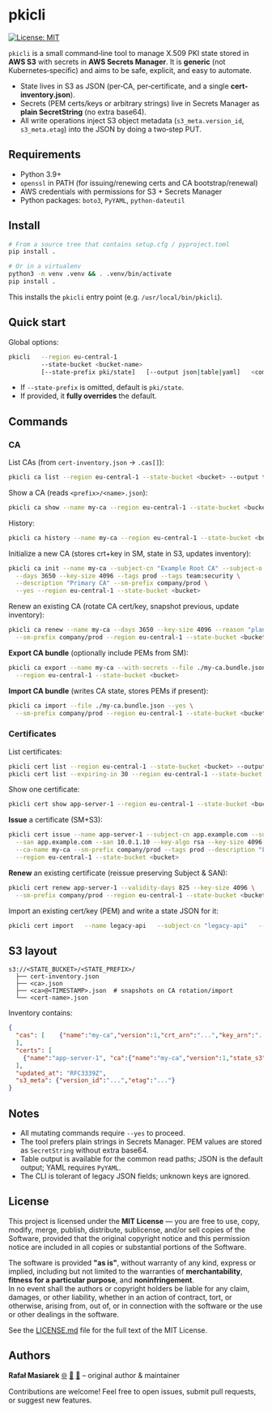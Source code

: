 # pkicli

[![License: MIT](https://img.shields.io/badge/License-MIT-yellow.svg)](LICENSE.md)

`pkicli` is a small command‑line tool to manage X.509 PKI state stored in **AWS S3** with secrets in **AWS Secrets Manager**.
It is **generic** (not Kubernetes‑specific) and aims to be safe, explicit, and easy to automate.

- State lives in S3 as JSON (per‑CA, per‑certificate, and a single **cert-inventory.json**).
- Secrets (PEM certs/keys or arbitrary strings) live in Secrets Manager as **plain SecretString** (no extra base64).
- All write operations inject S3 object metadata (`s3_meta.version_id`, `s3_meta.etag`) into the JSON by doing a two‑step PUT.

## Requirements

- Python 3.9+
- `openssl` in PATH (for issuing/renewing certs and CA bootstrap/renewal)
- AWS credentials with permissions for S3 + Secrets Manager
- Python packages: `boto3`, `PyYAML`, `python-dateutil`

## Install

```bash
# From a source tree that contains setup.cfg / pyproject.toml
pip install .

# Or in a virtualenv
python3 -m venv .venv && . .venv/bin/activate
pip install .
```

This installs the `pkicli` entry point (e.g. `/usr/local/bin/pkicli`).

## Quick start

Global options:

```bash
pkicli   --region eu-central-1   
         --state-bucket <bucket-name>   
         [--state-prefix pki/state]   [--output json|table|yaml]   <command> ...
```

- If `--state-prefix` is omitted, default is `pki/state`.
- If provided, it **fully overrides** the default.

## Commands

### CA

List CAs (from `cert-inventory.json` → `.cas[]`):
```bash
pkicli ca list --region eu-central-1 --state-bucket <bucket> --output table
```

Show a CA (reads `<prefix>/<name>.json`):
```bash
pkicli ca show --name my-ca --region eu-central-1 --state-bucket <bucket> --output table
```

History:
```bash
pkicli ca history --name my-ca --region eu-central-1 --state-bucket <bucket> --output table
```

Initialize a new CA (stores crt+key in SM, state in S3, updates inventory):
```bash
pkicli ca init --name my-ca --subject-cn "Example Root CA" --subject-o "Example Org" \
  --days 3650 --key-size 4096 --tags prod --tags team:security \
  --description "Primary CA" --sm-prefix company/prod \
  --yes --region eu-central-1 --state-bucket <bucket>
```

Renew an existing CA (rotate CA cert/key, snapshot previous, update inventory):
```bash
pkicli ca renew --name my-ca --days 3650 --key-size 4096 --reason "planned-rotation" \
  --sm-prefix company/prod --region eu-central-1 --state-bucket <bucket>
```

**Export CA bundle** (optionally include PEMs from SM):
```bash
pkicli ca export --name my-ca --with-secrets --file ./my-ca.bundle.json \
  --region eu-central-1 --state-bucket <bucket>
```

**Import CA bundle** (writes CA state, stores PEMs if present):
```bash
pkicli ca import --file ./my-ca.bundle.json --yes \
  --sm-prefix company/prod --region eu-central-1 --state-bucket <bucket>
```

### Certificates

List certificates:
```bash
pkicli cert list --region eu-central-1 --state-bucket <bucket> --output table
pkicli cert list --expiring-in 30 --region eu-central-1 --state-bucket <bucket> --output table
```

Show one certificate:
```bash
pkicli cert show app-server-1 --region eu-central-1 --state-bucket <bucket> --output table
```

**Issue** a certificate (SM+S3):
```bash
pkicli cert issue --name app-server-1 --subject-cn app.example.com --subject-o "Example Org" \
  --san app.example.com --san 10.0.1.10 --key-algo rsa --key-size 4096 --validity-days 825 \
  --ca-name my-ca --sm-prefix company/prod --tags prod --description "Frontend TLS" \
  --region eu-central-1 --state-bucket <bucket>
```

**Renew** an existing certificate (reissue preserving Subject & SAN):
```bash
pkicli cert renew app-server-1 --validity-days 825 --key-size 4096 \
  --sm-prefix company/prod --region eu-central-1 --state-bucket <bucket>
```

Import an existing cert/key (PEM) and write a state JSON for it:
```bash
pkicli cert import   --name legacy-api   --subject-cn "legacy-api"   --subject-o "Example Org"   --san legacy-api --san 10.0.2.15   --crt ./legacy-api.crt --key ./legacy-api.key   --ca my-ca   --sm-prefix company/prod   --tags legacy   --description "Migrated from old tooling"   --yes   --region eu-central-1   --state-bucket <bucket>
```

## S3 layout

```
s3://<STATE_BUCKET>/<STATE_PREFIX>/
  ├── cert-inventory.json
  ├── <ca>.json
  ├── <ca>@<TIMESTAMP>.json  # snapshots on CA rotation/import
  └── <cert-name>.json
```

Inventory contains:
```json
{
  "cas": [    {"name":"my-ca","version":1,"crt_arn":"...","key_arn":"...","state_s3":"s3://.../my-ca.json"}
  ],
  "certs": [
    {"name":"app-server-1", "ca":{"name":"my-ca","version":1,"state_s3":"s3://.../my-ca.json"}, "metadata":{ "...": "..." }, ...}
  ],
  "updated_at": "RFC3339Z",
  "s3_meta": {"version_id":"...","etag":"..."}
}
```

## Notes

- All mutating commands require `--yes` to proceed.
- The tool prefers plain strings in Secrets Manager. PEM values are stored as `SecretString` without extra base64.
- Table output is available for the common read paths; JSON is the default output; YAML requires `PyYAML`.
- The CLI is tolerant of legacy JSON fields; unknown keys are ignored.

## License

This project is licensed under the **MIT License** — you are free to use, copy, modify, merge, publish, distribute, sublicense, and/or sell copies of the Software, provided that the original copyright notice and this permission notice are included in all copies or substantial portions of the Software.

The software is provided **"as is"**, without warranty of any kind, express or implied, including but not limited to the warranties of **merchantability**, **fitness for a particular purpose**, and **noninfringement**.  
In no event shall the authors or copyright holders be liable for any claim, damages, or other liability, whether in an action of contract, tort, or otherwise, arising from, out of, or in connection with the software or the use or other dealings in the software.

See the [LICENSE.md](LICENSE.md) file for the full text of the MIT License.

## Authors

**Rafał Masiarek** [🌐](https://masiarek.pl)  [🐙](https://github.com/rafalmasiarek) [📧](mailto:rafal@masiarek.pl) – original author & maintainer  

Contributions are welcome! Feel free to open issues, submit pull requests, or suggest new features.